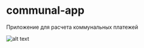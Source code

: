 # communal-app
Приложение для расчета коммунальных платежей

![alt text](https://sun9-64.userapi.com/impg/9fG4qj9z4csWRtwEkVhZhRy4lTGGT4RzYMXeIg/BY0UgGuvBZ8.jpg?size=409x259&quality=96&sign=0edc62fc56087640443d3c5fa63a2e15&type=album)
